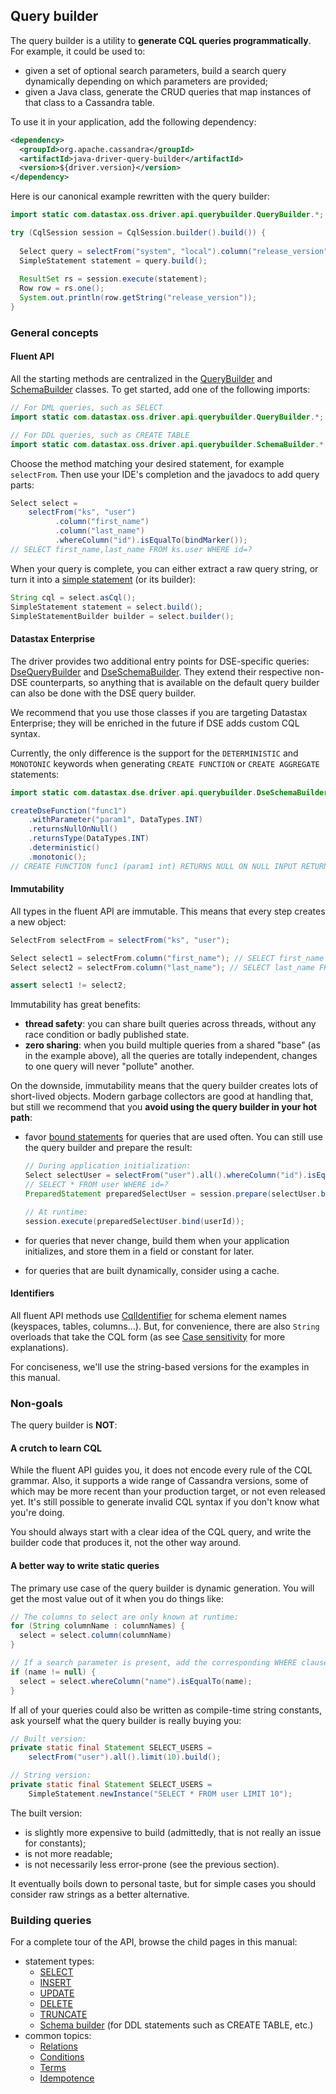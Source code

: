 <!--
Licensed to the Apache Software Foundation (ASF) under one
or more contributor license agreements.  See the NOTICE file
distributed with this work for additional information
regarding copyright ownership.  The ASF licenses this file
to you under the Apache License, Version 2.0 (the
"License"); you may not use this file except in compliance
with the License.  You may obtain a copy of the License at

  http://www.apache.org/licenses/LICENSE-2.0

Unless required by applicable law or agreed to in writing,
software distributed under the License is distributed on an
"AS IS" BASIS, WITHOUT WARRANTIES OR CONDITIONS OF ANY
KIND, either express or implied.  See the License for the
specific language governing permissions and limitations
under the License.
-->

## Query builder

The query builder is a utility to **generate CQL queries programmatically**. For example, it could
be used to:

* given a set of optional search parameters, build a search query dynamically depending on which
  parameters are provided;
* given a Java class, generate the CRUD queries that map instances of that class to a Cassandra
  table.

To use it in your application, add the following dependency:

```xml
<dependency>
  <groupId>org.apache.cassandra</groupId>
  <artifactId>java-driver-query-builder</artifactId>
  <version>${driver.version}</version>
</dependency>
```

Here is our canonical example rewritten with the query builder:

```java
import static com.datastax.oss.driver.api.querybuilder.QueryBuilder.*;

try (CqlSession session = CqlSession.builder().build()) {
  
  Select query = selectFrom("system", "local").column("release_version"); // SELECT release_version FROM system.local
  SimpleStatement statement = query.build();
  
  ResultSet rs = session.execute(statement);
  Row row = rs.one();
  System.out.println(row.getString("release_version"));
}
```

### General concepts

#### Fluent API

All the starting methods are centralized in the [QueryBuilder] and [SchemaBuilder] classes. To get
started, add one of the following imports:

```java
// For DML queries, such as SELECT 
import static com.datastax.oss.driver.api.querybuilder.QueryBuilder.*;

// For DDL queries, such as CREATE TABLE
import static com.datastax.oss.driver.api.querybuilder.SchemaBuilder.*;
```

Choose the method matching your desired statement, for example `selectFrom`. Then use your IDE's
completion and the javadocs to add query parts:

```java
Select select =
    selectFrom("ks", "user")
          .column("first_name")
          .column("last_name")
          .whereColumn("id").isEqualTo(bindMarker());
// SELECT first_name,last_name FROM ks.user WHERE id=?
```

When your query is complete, you can either extract a raw query string, or turn it into a
[simple statement](../core/statements/simple) (or its builder):

```java
String cql = select.asCql();
SimpleStatement statement = select.build();
SimpleStatementBuilder builder = select.builder();
```

#### Datastax Enterprise

The driver provides two additional entry points for DSE-specific queries: [DseQueryBuilder] and
[DseSchemaBuilder]. They extend their respective non-DSE counterparts, so anything that is available
on the default query builder can also be done with the DSE query builder.

We recommend that you use those classes if you are targeting Datastax Enterprise; they will be
enriched in the future if DSE adds custom CQL syntax.

Currently, the only difference is the support for the `DETERMINISTIC` and `MONOTONIC` keywords when
generating `CREATE FUNCTION` or `CREATE AGGREGATE` statements:

```java
import static com.datastax.dse.driver.api.querybuilder.DseSchemaBuilder.createDseFunction;

createDseFunction("func1")
    .withParameter("param1", DataTypes.INT)
    .returnsNullOnNull()
    .returnsType(DataTypes.INT)
    .deterministic()
    .monotonic();
// CREATE FUNCTION func1 (param1 int) RETURNS NULL ON NULL INPUT RETURNS int DETERMINISTIC MONOTONIC
```

#### Immutability

All types in the fluent API are immutable. This means that every step creates a new object:

```java
SelectFrom selectFrom = selectFrom("ks", "user");

Select select1 = selectFrom.column("first_name"); // SELECT first_name FROM ks.user
Select select2 = selectFrom.column("last_name"); // SELECT last_name FROM ks.user

assert select1 != select2;
```

Immutability has great benefits:

* **thread safety**: you can share built queries across threads, without any race condition or
  badly published state.
* **zero sharing**: when you build multiple queries from a shared "base" (as in the example above),
  all the queries are totally independent, changes to one query will never "pollute" another.
  
On the downside, immutability means that the query builder creates lots of short-lived objects.
Modern garbage collectors are good at handling that, but still we recommend that you **avoid using
the query builder in your hot path**:

* favor [bound statements](../core/statements/prepared) for queries that are used often. You can
  still use the query builder and prepare the result:
  
  ```java
  // During application initialization:
  Select selectUser = selectFrom("user").all().whereColumn("id").isEqualTo(bindMarker());
  // SELECT * FROM user WHERE id=?
  PreparedStatement preparedSelectUser = session.prepare(selectUser.build());

  // At runtime:
  session.execute(preparedSelectUser.bind(userId));
  ```
* for queries that never change, build them when your application initializes, and store them in a
  field or constant for later.
* for queries that are built dynamically, consider using a cache.

#### Identifiers

All fluent API methods use [CqlIdentifier] for schema element names (keyspaces, tables, columns...).
But, for convenience, there are also `String` overloads that take the CQL form (as see [Case
sensitivity](../case_sensitivity) for more explanations).

For conciseness, we'll use the string-based versions for the examples in this manual.

### Non-goals

The query builder is **NOT**:

#### A crutch to learn CQL

While the fluent API guides you, it does not encode every rule of the CQL grammar. Also, it supports
a wide range of Cassandra versions, some of which may be more recent than your production target, or
not even released yet. It's still possible to generate invalid CQL syntax if you don't know what
you're doing.

You should always start with a clear idea of the CQL query, and write the builder code that produces
it, not the other way around.

#### A better way to write static queries

The primary use case of the query builder is dynamic generation. You will get the most value out of
it when you do things like: 

```java
// The columns to select are only known at runtime:
for (String columnName : columnNames) {
  select = select.column(columnName)
}

// If a search parameter is present, add the corresponding WHERE clause:
if (name != null) {
  select = select.whereColumn("name").isEqualTo(name);
}
```

If all of your queries could also be written as compile-time string constants, ask yourself what the
query builder is really buying you:  

```java
// Built version:
private static final Statement SELECT_USERS =
    selectFrom("user").all().limit(10).build();

// String version:
private static final Statement SELECT_USERS =
    SimpleStatement.newInstance("SELECT * FROM user LIMIT 10");
```

The built version:

* is slightly more expensive to build (admittedly, that is not really an issue for constants);
* is not more readable;
* is not necessarily less error-prone (see the previous section).

It eventually boils down to personal taste, but for simple cases you should consider raw strings as
a better alternative. 

### Building queries

For a complete tour of the API, browse the child pages in this manual:

* statement types:
  * [SELECT](select/)
  * [INSERT](insert/)
  * [UPDATE](update/)
  * [DELETE](delete/)
  * [TRUNCATE](truncate/)
  * [Schema builder](schema/) (for DDL statements such as CREATE TABLE, etc.)
* common topics:
  * [Relations](relation/)
  * [Conditions](condition/)
  * [Terms](term/)
  * [Idempotence](idempotence/)
  
[QueryBuilder]:  https://docs.datastax.com/en/drivers/java/4.4/com/datastax/oss/driver/api/querybuilder/QueryBuilder.html
[SchemaBuilder]: https://docs.datastax.com/en/drivers/java/4.4/com/datastax/oss/driver/api/querybuilder/SchemaBuilder.html
[CqlIdentifier]: https://docs.datastax.com/en/drivers/java/4.4/com/datastax/oss/driver/api/core/CqlIdentifier.html
[DseQueryBuilder]: https://docs.datastax.com/en/drivers/java/4.4/com/datastax/dse/driver/api/querybuilder/DseQueryBuilder.html
[DseSchemaBuilder]: https://docs.datastax.com/en/drivers/java/4.4/com/datastax/dse/driver/api/querybuilder/DseSchemaBuilder.html
